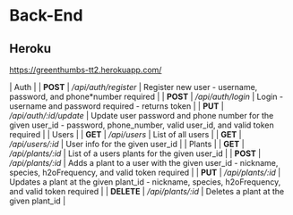# Back-End

## Heroku

https://greenthumbs-tt2.herokuapp.com/

<!-- prettier-ignore-start -->
| Auth       |
| **POST**   | */api/auth/register*   | Register new user - username, password, and phone*number required |
| **POST**   | */api/auth/login*      | Login - username and password required - returns token |
| **PUT**    | */api/auth/:id/update* | Update user password and phone number for the given user_id - password, phone_number, valid user_id, and valid token required |
| Users      |
| **GET**    | */api/users*           | List of all users |
| **GET**    | */api/users/:id*       | User info for the given user_id |
| Plants     |
| **GET**    | */api/plants/:id*      | List of a users plants for the given user_id |
| **POST**   | */api/plants/:id*  | Adds a plant to a user with the given user_id - nickname, species, h2oFrequency, and valid token required |
| **PUT**    | */api/plants/:id*      | Updates a plant at the given plant_id - nickname, species, h2oFrequency, and valid token required |
| **DELETE** | */api/plants/:id*      | Deletes a plant at the given plant_id |
<!-- prettier-ignore-end -->
